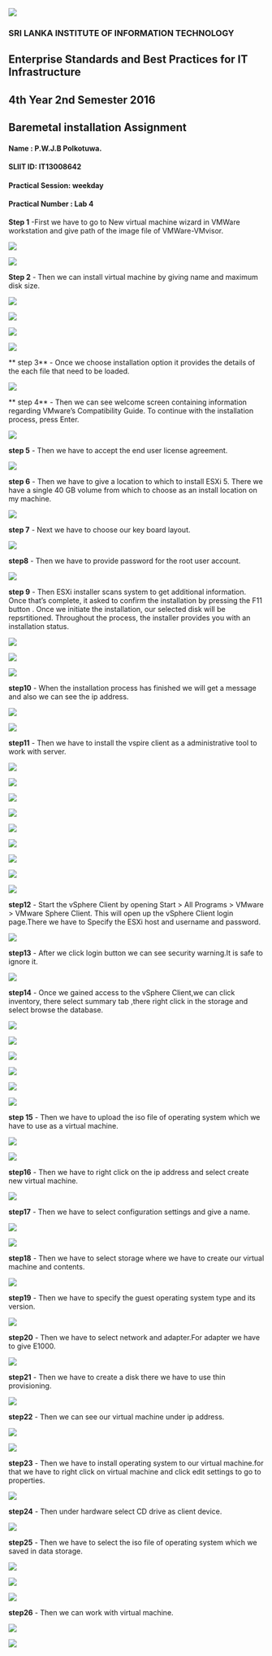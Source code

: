 ![](http://i.imgur.com/rhYyV3l.png)
### SRI LANKA INSTITUTE OF INFORMATION TECHNOLOGY

## Enterprise Standards and Best Practices for IT Infrastructure

## 4th Year 2nd Semester 2016

## Baremetal installation Assignment

#### Name : P.W.J.B Polkotuwa.
#### SLIIT ID: IT13008642
#### Practical Session: weekday
#### Practical Number : Lab 4

  


 **Step 1** -First we have to go to New virtual machine wizard in VMWare workstation and give path of the image file of VMWare-VMvisor.

![](http://i.imgur.com/Ne1SDSv.png)

![](http://i.imgur.com/4NEDPvy.png)

 **Step 2** - Then we can install virtual machine by giving name and maximum disk size.

![](http://i.imgur.com/0sHqZQq.png)

![](http://i.imgur.com/NRxNAKu.png) 

![](http://i.imgur.com/auCE9Ab.png) 

![](http://i.imgur.com/rkEdpRN.png)
   
** step 3** - Once we choose installation option it provides the details of the each file that need to be loaded.

![](http://i.imgur.com/OcQHOhs.png)

** step 4** - Then we can see welcome screen containing information regarding VMware’s Compatibility Guide. To continue with the installation process, press Enter.

![](http://i.imgur.com/ELOQVsT.png)

**step 5** - Then we have to accept the end user license agreement.

![](http://i.imgur.com/BUCfYFm.png)

**step 6** - Then we have to give a location to which to install ESXi 5. There we have a single 40 GB volume from which to choose as an install location on my machine.

 ![](http://i.imgur.com/DnQZW6M.png)
 
 **step 7** - Next we have to choose our key board layout.

 ![](http://i.imgur.com/2YywKN8.png)

 **step8** - Then we have to provide password for the root user account.

 ![](http://i.imgur.com/nw4j8iM.png)

**step 9** - Then ESXi installer  scans system to get additional information. Once that’s complete, it  asked to confirm the installation by pressing the F11 button . Once we initiate the installation, our selected disk will be repsrtitioned. Throughout the process, the installer provides you with an installation status.

 ![](http://i.imgur.com/67XcT9j.png)

 ![](http://i.imgur.com/61kSJIb.png)

 ![](http://i.imgur.com/g9HHfAB.png)

 **step10** - When the installation process has finished we will get a message and also we can see the ip address.

 ![](http://i.imgur.com/U4LaWeS.png)

 ![](http://i.imgur.com/AdO9WIy.png)

 **step11** - Then we have to install the vspire client as a administrative tool to work with server.

 ![](http://i.imgur.com/EUE1uw6.png) 

 ![](http://i.imgur.com/Zb8DZph.png) 

 ![](http://i.imgur.com/G6S8GGT.png)

 ![](http://i.imgur.com/xWVffZ5.png) 

 ![](http://i.imgur.com/33KjzSh.png)

 ![](http://i.imgur.com/pCLmb1V.png)

 ![](http://i.imgur.com/GN3mv0d.png)

 ![](http://i.imgur.com/OTgKHto.png)

 ![](http://i.imgur.com/PmpmdUc.png)

**step12** - Start the vSphere Client by opening Start > All Programs > VMware > VMware Sphere Client. This will open up the vSphere Client login page.There we have to Specify the ESXi host and username and password.

 ![](http://i.imgur.com/XFhJ43u.png)

**step13** - After we click login button we can see security warning.It is safe to ignore it.

![](http://i.imgur.com/ZLUaXr6.png)

**step14** - Once we gained access to the vSphere Client,we can click inventory, there select summary tab ,there right click in the storage and select browse the database.

![](http://i.imgur.com/GNfmo9V.png)

![](http://i.imgur.com/nxcxm01.png)

![](http://i.imgur.com/KOBYki7.png) 

![](http://i.imgur.com/7H7xaeu.png) 
 
![](http://i.imgur.com/v7d3rNc.png)

![](http://i.imgur.com/gEnGq6c.png)

**step 15** - Then we have to upload the iso file of operating system which we have to use as a virtual machine.

![](http://i.imgur.com/YcZQEvH.png) 

![](http://i.imgur.com/76PxLyU.png)

**step16** - Then we have to right click on the ip address and select create new virtual machine.

![](http://i.imgur.com/fZStUoA.png)

**step17** - Then we have to select configuration settings and give a name.

![](http://i.imgur.com/UUkjDV7.png)

![](http://i.imgur.com/qFqdxw9.png)

**step18** - Then we have to select storage where we have to create our virtual machine and contents.

![](http://i.imgur.com/2s73cnQ.png)

**step19** - Then we have to specify the guest operating system type and its version.

![](http://i.imgur.com/56AUD6t.png)

**step20** - Then we have to select network and adapter.For adapter we have to give E1000.

![](http://i.imgur.com/2jxTALl.png)

**step21** - Then we have to create a disk there we have to use thin provisioning.

![](http://i.imgur.com/cSLhAr6.png)
 
**step22** - Then we can see our virtual machine under ip address.

![](http://i.imgur.com/EC5VF3z.png)

![](http://i.imgur.com/cbAlJtp.png)

**step23** - Then we have to install operating system to our virtual machine.for that we have to right click on virtual machine and click edit settings to go to properties.

![](http://i.imgur.com/BQZ8ZM3.png)

**step24** - Then under hardware select CD drive as client device.

![](http://i.imgur.com/HVeOLTX.png)
 
**step25** - Then we have to select the iso file of operating system which we saved in data storage.

![](http://i.imgur.com/BuNLuIM.png)

![](http://i.imgur.com/bqixiYP.png)

![](http://i.imgur.com/Vnzeh0B.png)


**step26** - Then we can work with virtual machine.

![](http://i.imgur.com/yseO4aO.png)

![](http://i.imgur.com/DOkGZlL.png) 







 






















































































































































































